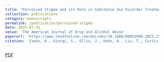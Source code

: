```yaml
---
title: "Perceived Stigma and its Role in Substance Use Disorder Treatment Completion"
collection: publications
category: manuscripts
permalink: /publication/perceived-stigma
date: 2025-07-31
venue: 'The American Journal of Drug and Alcohol Abuse'
paperurl: 'https://www.tandfonline.com/doi/abs/10.1080/00952990.2025.2528778'
citation: 'Isman, K., Giorgi, S., Ellis, J., Huhn, A., Liu, T., Curtis, B. (2025). &quot;Perceived Stigma and its Role in Substance Use  Disorder Treatment Completion&quot; <i>The American Journal on Drug Abuse</i>.'
---
```

[PDF](/files/publications/Stigma_final.pdf)
